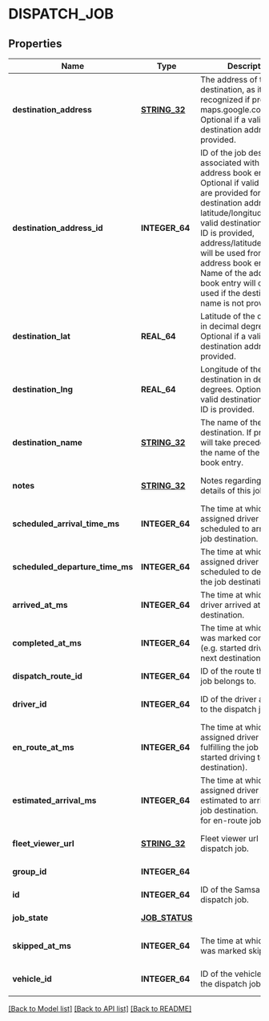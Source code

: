 # DISPATCH_JOB

## Properties
Name | Type | Description | Notes
------------ | ------------- | ------------- | -------------
**destination_address** | [**STRING_32**](STRING_32.md) | The address of the job destination, as it would be recognized if provided to maps.google.com. Optional if a valid destination address ID is provided. | [optional] [default to null]
**destination_address_id** | **INTEGER_64** | ID of the job destination associated with an address book entry. Optional if valid values are provided for destination address or latitude/longitude. If a valid destination address ID is provided, address/latitude/longitude will be used from the address book entry. Name of the address book entry will only be used if the destination name is not provided. | [optional] [default to null]
**destination_lat** | **REAL_64** | Latitude of the destination in decimal degrees. Optional if a valid destination address ID is provided. | [optional] [default to null]
**destination_lng** | **REAL_64** | Longitude of the destination in decimal degrees. Optional if a valid destination address ID is provided. | [optional] [default to null]
**destination_name** | [**STRING_32**](STRING_32.md) | The name of the job destination. If provided, it will take precedence over the name of the address book entry. | [optional] [default to null]
**notes** | [**STRING_32**](STRING_32.md) | Notes regarding the details of this job. | [optional] [default to null]
**scheduled_arrival_time_ms** | **INTEGER_64** | The time at which the assigned driver is scheduled to arrive at the job destination. | [default to null]
**scheduled_departure_time_ms** | **INTEGER_64** | The time at which the assigned driver is scheduled to depart from the job destination. | [optional] [default to null]
**arrived_at_ms** | **INTEGER_64** | The time at which the driver arrived at the job destination. | [optional] [default to null]
**completed_at_ms** | **INTEGER_64** | The time at which the job was marked complete (e.g. started driving to the next destination). | [optional] [default to null]
**dispatch_route_id** | **INTEGER_64** | ID of the route that this job belongs to. | [default to null]
**driver_id** | **INTEGER_64** | ID of the driver assigned to the dispatch job. | [optional] [default to null]
**en_route_at_ms** | **INTEGER_64** | The time at which the assigned driver started fulfilling the job (e.g. started driving to the destination). | [optional] [default to null]
**estimated_arrival_ms** | **INTEGER_64** | The time at which the assigned driver is estimated to arrive at the job destination. Only valid for en-route jobs. | [optional] [default to null]
**fleet_viewer_url** | [**STRING_32**](STRING_32.md) | Fleet viewer url of the dispatch job. | [optional] [default to null]
**group_id** | **INTEGER_64** |  | [default to null]
**id** | **INTEGER_64** | ID of the Samsara dispatch job. | [default to null]
**job_state** | [**JOB_STATUS**](jobStatus.md) |  | [default to null]
**skipped_at_ms** | **INTEGER_64** | The time at which the job was marked skipped. | [optional] [default to null]
**vehicle_id** | **INTEGER_64** | ID of the vehicle used for the dispatch job. | [optional] [default to null]

[[Back to Model list]](../README.md#documentation-for-models) [[Back to API list]](../README.md#documentation-for-api-endpoints) [[Back to README]](../README.md)


